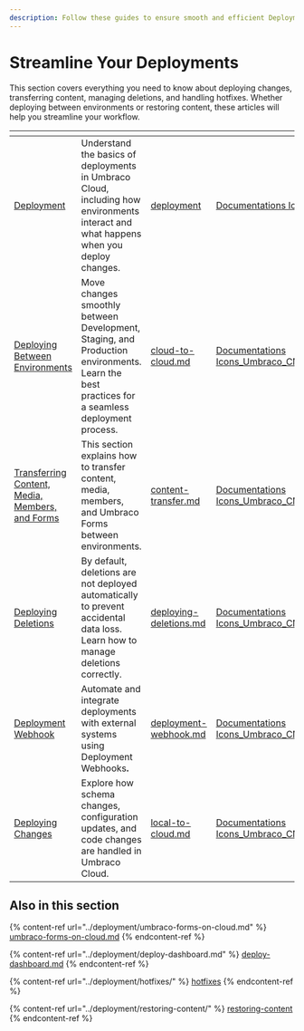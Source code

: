 ```yaml
---
description: Follow these guides to ensure smooth and efficient Deployments
---
```


# Streamline Your Deployments

This section covers everything you need to know about deploying changes, transferring content, managing deletions, and handling hotfixes. Whether deploying between environments or restoring content, these articles will help you streamline your workflow.

<table data-view="cards"><thead><tr><th></th><th></th><th data-hidden data-card-target data-type="content-ref"></th><th data-hidden data-card-cover data-type="files"></th></tr></thead><tbody><tr><td><a href="../deployment/">Deployment</a></td><td>Understand the basics of deployments in Umbraco Cloud, including how environments interact and what happens when you deploy changes.</td><td><a href="../deployment/">deployment</a></td><td><a href="../.gitbook/assets/Documentations Icons_Umbraco_Cloud_Deploying (1).png">Documentations Icons_Umbraco_Cloud_Deploying (1).png</a></td></tr><tr><td><a href="../deployment/cloud-to-cloud.md">Deploying Between Environments</a></td><td>Move changes smoothly between Development, Staging, and Production environments. Learn the best practices for a seamless deployment process.</td><td><a href="../deployment/cloud-to-cloud.md">cloud-to-cloud.md</a></td><td><a href="../.gitbook/assets/Documentations Icons_Umbraco_CMS_Tutorials_Multilingual_Website.png">Documentations Icons_Umbraco_CMS_Tutorials_Multilingual_Website.png</a></td></tr><tr><td><a href="../deployment/content-transfer.md">Transferring Content, Media, Members, and Forms</a></td><td>This section explains how to transfer content, media, members, and Umbraco Forms between environments.</td><td><a href="../deployment/content-transfer.md">content-transfer.md</a></td><td><a href="../.gitbook/assets/Documentations Icons_Umbraco_CMS_Extending_Backoffice_UI_API.png">Documentations Icons_Umbraco_CMS_Extending_Backoffice_UI_API.png</a></td></tr><tr><td><a href="../deployment/deploying-deletions.md">Deploying Deletions</a></td><td>By default, deletions are not deployed automatically to prevent accidental data loss. Learn how to manage deletions correctly.</td><td><a href="../deployment/deploying-deletions.md">deploying-deletions.md</a></td><td><a href="../.gitbook/assets/Documentations Icons_Umbraco_CMS_Implementation_Composing.png">Documentations Icons_Umbraco_CMS_Implementation_Composing.png</a></td></tr><tr><td><a href="../deployment/deployment-webhook.md">Deployment Webhook</a></td><td>Automate and integrate deployments with external systems using Deployment Webhooks<strong>.</strong></td><td><a href="../deployment/deployment-webhook.md">deployment-webhook.md</a></td><td><a href="../.gitbook/assets/Documentations Icons_Umbraco_CMS_Extending_Property_Editors.png">Documentations Icons_Umbraco_CMS_Extending_Property_Editors.png</a></td></tr><tr><td><a href="../deployment/local-to-cloud.md">Deploying Changes</a></td><td>Explore how schema changes, configuration updates, and code changes are handled in Umbraco Cloud.</td><td><a href="../deployment/local-to-cloud.md">local-to-cloud.md</a></td><td><a href="../.gitbook/assets/Documentations Icons_Umbraco_CMS_Tutorials_Umbraco_Forms_and_Zapier.png">Documentations Icons_Umbraco_CMS_Tutorials_Umbraco_Forms_and_Zapier.png</a></td></tr></tbody></table>

## Also in this section

{% content-ref url="../deployment/umbraco-forms-on-cloud.md" %}
[umbraco-forms-on-cloud.md](../deployment/umbraco-forms-on-cloud.md)
{% endcontent-ref %}

{% content-ref url="../deployment/deploy-dashboard.md" %}
[deploy-dashboard.md](../deployment/deploy-dashboard.md)
{% endcontent-ref %}

{% content-ref url="../deployment/hotfixes/" %}
[hotfixes](../deployment/hotfixes/)
{% endcontent-ref %}

{% content-ref url="../deployment/restoring-content/" %}
[restoring-content](../deployment/restoring-content/)
{% endcontent-ref %}
